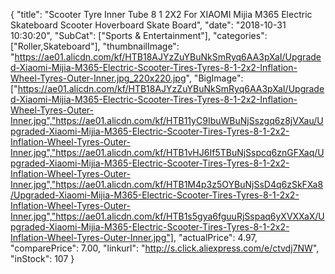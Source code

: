 {
	"title": "Scooter Tyre Inner Tube 8 1 2X2 For XIAOMI Mijia M365 Electric Skateboard Scooter Hoverboard Skate Board",
	"date": "2018-10-31 10:30:20",
	"SubCat": ["Sports & Entertainment"],
	"categories": ["Roller,Skateboard"],
	"thumbnailImage": "https://ae01.alicdn.com/kf/HTB18AJYzZuYBuNkSmRyq6AA3pXaI/Upgraded-Xiaomi-Mijia-M365-Electric-Scooter-Tires-Tyres-8-1-2x2-Inflation-Wheel-Tyres-Outer-Inner.jpg_220x220.jpg",
	"BigImage": ["https://ae01.alicdn.com/kf/HTB18AJYzZuYBuNkSmRyq6AA3pXaI/Upgraded-Xiaomi-Mijia-M365-Electric-Scooter-Tires-Tyres-8-1-2x2-Inflation-Wheel-Tyres-Outer-Inner.jpg","https://ae01.alicdn.com/kf/HTB11yC9IbuWBuNjSszgq6z8jVXau/Upgraded-Xiaomi-Mijia-M365-Electric-Scooter-Tires-Tyres-8-1-2x2-Inflation-Wheel-Tyres-Outer-Inner.jpg","https://ae01.alicdn.com/kf/HTB1vHJ6If5TBuNjSspcq6znGFXaq/Upgraded-Xiaomi-Mijia-M365-Electric-Scooter-Tires-Tyres-8-1-2x2-Inflation-Wheel-Tyres-Outer-Inner.jpg","https://ae01.alicdn.com/kf/HTB1M4p3z5OYBuNjSsD4q6zSkFXa8/Upgraded-Xiaomi-Mijia-M365-Electric-Scooter-Tires-Tyres-8-1-2x2-Inflation-Wheel-Tyres-Outer-Inner.jpg","https://ae01.alicdn.com/kf/HTB1s5gya6fguuRjSspaq6yXVXXaX/Upgraded-Xiaomi-Mijia-M365-Electric-Scooter-Tires-Tyres-8-1-2x2-Inflation-Wheel-Tyres-Outer-Inner.jpg"],
	"actualPrice": 4.97,
	"comparePrice": 7.00,
	"linkurl": "http://s.click.aliexpress.com/e/ctvdj7NW",
	"inStock": 107
}
